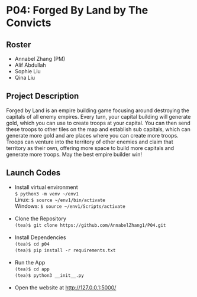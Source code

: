 # P04: Forged By Land by The Convicts

## Roster
* Annabel Zhang (PM)
* Alif Abdullah
* Sophie Liu
* Qina Liu

## Project Description
Forged by Land is an empire building game focusing around destroying the capitals of all enemy empires. Every turn, your capital building will generate gold, which you can use to create troops at your capital. You can then send these troops to other tiles on the map and establish sub capitals, which can generate more gold and are places where you can create more troops. Troops can venture into the territory of other enemies and claim that territory as their own, offering more space to build more capitals and generate more troops. May the best empire builder win!


## Launch Codes
- Install virtual environment <br>
```$ python3 -m venv ~/env1``` <br>
Linux: ```$ source ~/env1/bin/activate``` <br>
Windows: ```$ source ~/env1/Scripts/activate``` <br><br>
- Clone the Repository <br>
```(tea)$ git clone https://github.com/AnnabelZhang1/P04.git ``` <br><br>
- Install Dependencies <br>
```(tea)$ cd p04 ``` <br>
```(tea)$ pip install -r requirements.txt``` <br><br> 
- Run the App <br>
```(tea)$ cd app``` <br>
```(tea)$ python3 __init__.py``` <br><br>
- Open the website at http://127.0.0.1:5000/
